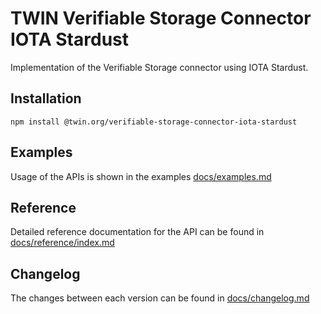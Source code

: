 # TWIN Verifiable Storage Connector IOTA Stardust

Implementation of the Verifiable Storage connector using IOTA Stardust.

## Installation

```shell
npm install @twin.org/verifiable-storage-connector-iota-stardust
```

## Examples

Usage of the APIs is shown in the examples [docs/examples.md](docs/examples.md)

## Reference

Detailed reference documentation for the API can be found in [docs/reference/index.md](docs/reference/index.md)

## Changelog

The changes between each version can be found in [docs/changelog.md](docs/changelog.md)
